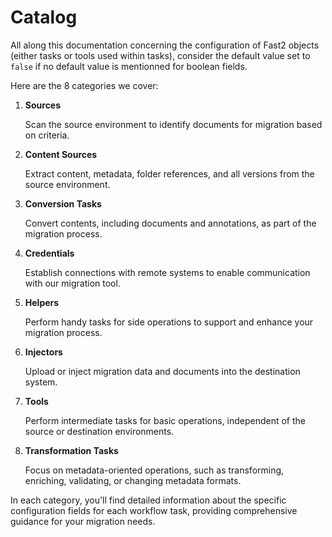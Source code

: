 # Catalog

All along this documentation concerning the configuration of Fast2 objects (either tasks or tools used within tasks), consider the default value set to `false` if no default value is mentionned for boolean fields.

Here are the 8 categories we cover:

1. **Sources**

    Scan the source environment to identify documents for migration based on criteria.

1. **Content Sources**

    Extract content, metadata, folder references, and all versions from the source environment.

1. **Conversion Tasks**

    Convert contents, including documents and annotations, as part of the migration process.

1. **Credentials**

    Establish connections with remote systems to enable communication with our migration tool.

1. **Helpers**

    Perform handy tasks for side operations to support and enhance your migration process.

1. **Injectors**

    Upload or inject migration data and documents into the destination system.

1. **Tools**

    Perform intermediate tasks for basic operations, independent of the source or destination environments.

1. **Transformation Tasks**

    Focus on metadata-oriented operations, such as transforming, enriching, validating, or changing metadata formats.

In each category, you'll find detailed information about the specific configuration fields for each workflow task, providing comprehensive guidance for your migration needs.
